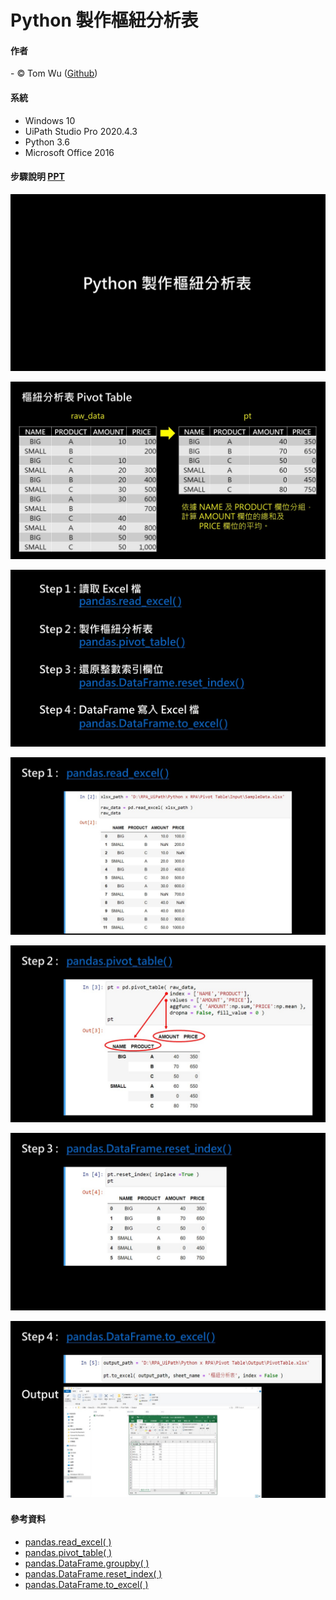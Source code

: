 # Python 製作樞紐分析表   

#### 作者
<span> - &copy; Tom Wu (<a href="https://github.com/YenLinWu">Github</a>) </span>  

#### 系統    
* Windows 10
* UiPath Studio Pro 2020.4.3   
* Python 3.6
* Microsoft Office 2016

#### 步驟說明 [PPT](https://github.com/YenLinWu/RPA_UiPath/blob/master/Python%20x%20UiPath/Pivot%20Table/Pivot%20Table.pdf)   
<p align="center">
  <img src="https://github.com/YenLinWu/RPA_UiPath/blob/master/Python%20x%20UiPath/Pivot%20Table/PPT_Images/PPT1.JPG">
</p>

<p align="center">
  <img src="https://github.com/YenLinWu/RPA_UiPath/blob/master/Python%20x%20UiPath/Pivot%20Table/PPT_Images/PPT2.JPG">
</p>

<p align="center">
  <img src="https://github.com/YenLinWu/RPA_UiPath/blob/master/Python%20x%20UiPath/Pivot%20Table/PPT_Images/PPT3.JPG">
</p>

<p align="center">
  <img src="https://github.com/YenLinWu/RPA_UiPath/blob/master/Python%20x%20UiPath/Pivot%20Table/PPT_Images/PPT4.JPG">
</p>

<p align="center">
  <img src="https://github.com/YenLinWu/RPA_UiPath/blob/master/Python%20x%20UiPath/Pivot%20Table/PPT_Images/PPT5.JPG">
</p>

<p align="center">
  <img src="https://github.com/YenLinWu/RPA_UiPath/blob/master/Python%20x%20UiPath/Pivot%20Table/PPT_Images/PPT6.JPG">
</p>

<p align="center">
  <img src="https://github.com/YenLinWu/RPA_UiPath/blob/master/Python%20x%20UiPath/Pivot%20Table/PPT_Images/PPT7.JPG">
</p>

#### 參考資料  
- [pandas.read_excel( )](https://pandas.pydata.org/pandas-docs/stable/reference/api/pandas.read_excel.html)   
- [pandas.pivot_table( )](https://pandas.pydata.org/pandas-docs/stable/reference/api/pandas.pivot_table.html) 
- [pandas.DataFrame.groupby( )](https://pandas.pydata.org/pandas-docs/stable/reference/api/pandas.DataFrame.groupby.html)
- [pandas.DataFrame.reset_index( )](https://pandas.pydata.org/pandas-docs/stable/reference/api/pandas.pivot_table.html)   
- [pandas.DataFrame.to_excel( )](https://pandas.pydata.org/pandas-docs/stable/reference/api/pandas.DataFrame.to_excel.html)
